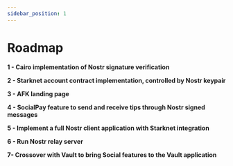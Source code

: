 ```yaml
---
sidebar_position: 1
---
```


# Roadmap

**1 - Cairo implementation of Nostr signature verification**

**2 - Starknet account contract implementation, controlled by Nostr keypair**

**3 - AFK landing page**

**4 - SocialPay feature to send and receive tips through Nostr signed messages**

**5 - Implement a full Nostr client application with Starknet integration**

**6 - Run Nostr relay server**

**7- Crossover with Vault to bring Social features to the Vault application**
